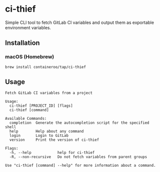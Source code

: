 # ci-thief

Simple CLI tool to fetch GitLab CI variables and output them as exportable
environment variables.

## Installation

### macOS (Homebrew)

```shell
brew install containeroo/tap/ci-thief
```

## Usage

```text
Fetch GitLab CI variables from a project

Usage:
  ci-thief [PROJECT_ID] [flags]
  ci-thief [command]

Available Commands:
  completion  Generate the autocompletion script for the specified shell
  help        Help about any command
  login       Login to GitLab
  version     Print the version of ci-thief

Flags:
  -h, --help            help for ci-thief
  -R, --non-recursive   Do not fetch variables from parent groups

Use "ci-thief [command] --help" for more information about a command.
```
